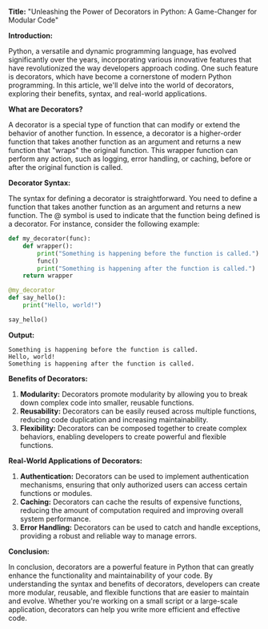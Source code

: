 **Title:** "Unleashing the Power of Decorators in Python: A Game-Changer for Modular Code"

**Introduction:**

Python, a versatile and dynamic programming language, has evolved significantly over the years, incorporating various innovative features that have revolutionized the way developers approach coding. One such feature is decorators, which have become a cornerstone of modern Python programming. In this article, we'll delve into the world of decorators, exploring their benefits, syntax, and real-world applications.

**What are Decorators?**

A decorator is a special type of function that can modify or extend the behavior of another function. In essence, a decorator is a higher-order function that takes another function as an argument and returns a new function that "wraps" the original function. This wrapper function can perform any action, such as logging, error handling, or caching, before or after the original function is called.

**Decorator Syntax:**

The syntax for defining a decorator is straightforward. You need to define a function that takes another function as an argument and returns a new function. The @ symbol is used to indicate that the function being defined is a decorator. For instance, consider the following example:

```python
def my_decorator(func):
    def wrapper():
        print("Something is happening before the function is called.")
        func()
        print("Something is happening after the function is called.")
    return wrapper

@my_decorator
def say_hello():
    print("Hello, world!")

say_hello()
```

**Output:**

```
Something is happening before the function is called.
Hello, world!
Something is happening after the function is called.
```

**Benefits of Decorators:**

1. **Modularity:** Decorators promote modularity by allowing you to break down complex code into smaller, reusable functions.
2. **Reusability:** Decorators can be easily reused across multiple functions, reducing code duplication and increasing maintainability.
3. **Flexibility:** Decorators can be composed together to create complex behaviors, enabling developers to create powerful and flexible functions.

**Real-World Applications of Decorators:**

1. **Authentication:** Decorators can be used to implement authentication mechanisms, ensuring that only authorized users can access certain functions or modules.
2. **Caching:** Decorators can cache the results of expensive functions, reducing the amount of computation required and improving overall system performance.
3. **Error Handling:** Decorators can be used to catch and handle exceptions, providing a robust and reliable way to manage errors.

**Conclusion:**

In conclusion, decorators are a powerful feature in Python that can greatly enhance the functionality and maintainability of your code. By understanding the syntax and benefits of decorators, developers can create more modular, reusable, and flexible functions that are easier to maintain and evolve. Whether you're working on a small script or a large-scale application, decorators can help you write more efficient and effective code.